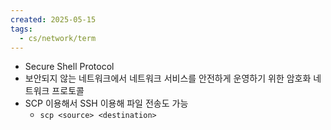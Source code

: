 ```yaml
---
created: 2025-05-15
tags:
  - cs/network/term
---
```

- Secure Shell Protocol
- 보안되지 않는 네트워크에서 네트워크 서비스를 안전하게 운영하기 위한 암호화 네트워크 프로토콜
- SCP 이용해서 SSH 이용해 파일 전송도 가능
	- `scp <source> <destination>`
